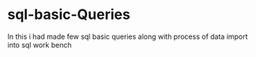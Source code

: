 # sql-basic-Queries
In this i had made few sql basic queries along with process of data import into sql work bench
